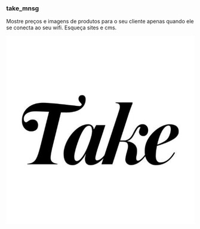 ### take_mnsg 
Mostre preços e imagens de produtos para o seu cliente apenas quando ele se conecta ao seu wifi. Esqueça sites e cms.

![Logo](take.jpg)
